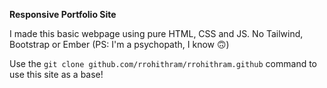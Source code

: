 **Responsive Portfolio Site**

I made this basic webpage using pure HTML, CSS and JS.
No Tailwind, Bootstrap or Ember
(PS: I'm a psychopath, I know 🙃)

Use the
```git clone github.com/rrohithram/rrohithram.github```
command to use this site as a base!
